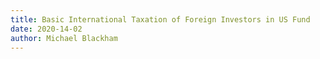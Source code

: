```yaml
---
title: Basic International Taxation of Foreign Investors in US Fund
date: 2020-14-02
author: Michael Blackham
---
```

